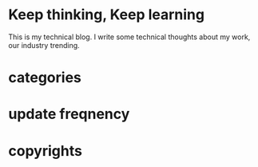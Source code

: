 Keep thinking, Keep learning
====================

This is my technical blog. I write some technical thoughts about my work, our industry trending.

# categories

# update freqnency

# copyrights
